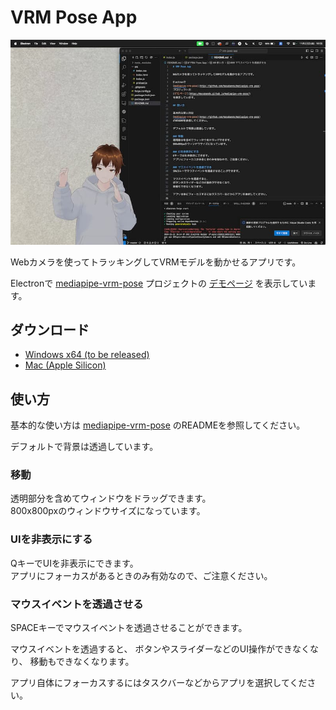 # VRM Pose App

![screenshot](screenshot.jpg)

Webカメラを使ってトラッキングしてVRMモデルを動かせるアプリです。

Electronで
[mediapipe-vrm-pose](https://github.com/masabando/mediapipe-vrm-pose)
プロジェクトの
[デモページ](https://masabando.github.io/mediapipe-vrm-pose/)
を表示しています。

## ダウンロード
* [Windows x64 (to be released)]()
* [Mac (Apple Silicon)]()

## 使い方

基本的な使い方は
[mediapipe-vrm-pose](https://github.com/masabando/mediapipe-vrm-pose)
のREADMEを参照してください。

デフォルトで背景は透過しています。

### 移動
透明部分を含めてウィンドウをドラッグできます。  
800x800pxのウィンドウサイズになっています。

### UIを非表示にする
QキーでUIを非表示にできます。  
アプリにフォーカスがあるときのみ有効なので、ご注意ください。

### マウスイベントを透過させる
SPACEキーでマウスイベントを透過させることができます。

マウスイベントを透過すると、
ボタンやスライダーなどのUI操作ができなくなり、
移動もできなくなります。

アプリ自体にフォーカスするにはタスクバーなどからアプリを選択してください。
